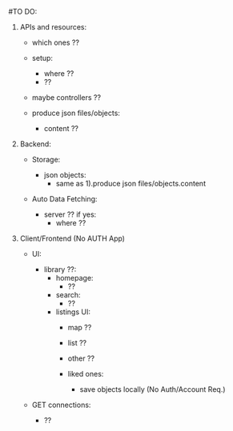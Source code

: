 
#TO DO:

1) APIs and resources:
    - which ones ??

    - setup:
        - where ??
        - ??

    - maybe controllers ??

    - produce json files/objects:
        - content ??


2) Backend:
    - Storage:
        - json objects:
            - same as 1).produce json files/objects.content

    - Auto Data Fetching:
        - server ?? if yes:
            - where ??


3) Client/Frontend (No AUTH App)

    - UI:
        - library ??:
            - homepage:
                - ??
            - search:
                - ??
            - listings UI:
                - map ??
                - list ??
                - other ??

                - liked ones:
                    - save objects locally (No Auth/Account Req.)
        
    - GET connections:
        - ??